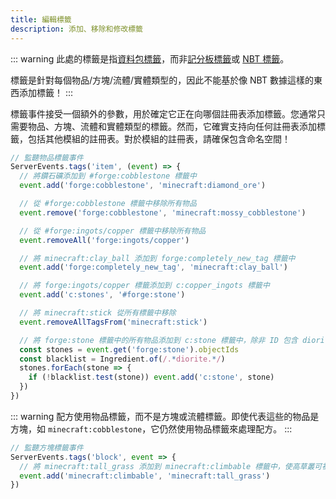 ```yaml
---
title: 編輯標籤
description: 添加、移除和修改標籤
---
```


::: warning
此處的標籤是指[資料包標籤](https://zh.minecraft.wiki/w/標籤)，而非[記分板標籤](https://zh.minecraft.wiki/w/記分板)或 [NBT 標籤](https://zh.minecraft.wiki/w/NBT格式)。

標籤是針對每個物品/方塊/流體/實體類型的，因此不能基於像 NBT 數據這樣的東西添加標籤！
:::

標籤事件接受一個額外的參數，用於確定它正在向哪個註冊表添加標籤。您通常只需要物品、方塊、流體和實體類型的標籤。然而，它確實支持向任何註冊表添加標籤，包括其他模組的註冊表。對於模組的註冊表，請確保包含命名空間！

```js
// 監聽物品標籤事件
ServerEvents.tags('item', (event) => {
  // 將鑽石礦添加到 #forge:cobblestone 標籤中
  event.add('forge:cobblestone', 'minecraft:diamond_ore')

  // 從 #forge:cobblestone 標籤中移除所有物品
  event.remove('forge:cobblestone', 'minecraft:mossy_cobblestone')

  // 從 #forge:ingots/copper 標籤中移除所有物品
  event.removeAll('forge:ingots/copper')

  // 將 minecraft:clay_ball 添加到 forge:completely_new_tag 標籤中
  event.add('forge:completely_new_tag', 'minecraft:clay_ball')

  // 將 forge:ingots/copper 標籤添加到 c:copper_ingots 標籤中
  event.add('c:stones', '#forge:stone')

  // 將 minecraft:stick 從所有標籤中移除
  event.removeAllTagsFrom('minecraft:stick')

  // 將 forge:stone 標籤中的所有物品添加到 c:stone 標籤中，除非 ID 包含 diorite
  const stones = event.get('forge:stone').objectIds
  const blacklist = Ingredient.of(/.*diorite.*/)
  stones.forEach(stone => {
    if (!blacklist.test(stone)) event.add('c:stone', stone)
  })
})
```

::: warning
配方使用物品標籤，而不是方塊或流體標籤。即使代表這些的物品是方塊，如 `minecraft:cobblestone`，它仍然使用物品標籤來處理配方。
:::

```js
// 監聽方塊標籤事件
ServerEvents.tags('block', event => {
  // 將 minecraft:tall_grass 添加到 minecraft:climbable 標籤中，使高草叢可被攀爬。
  event.add('minecraft:climbable', 'minecraft:tall_grass')
})
```